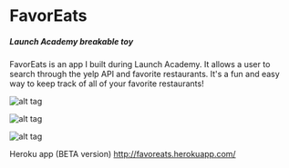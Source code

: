 
# FavorEats 
##### Launch Academy breakable toy
FavorEats is an app I built during Launch Academy. It allows a user to search through the yelp API and favorite restaurants. It's a fun and easy way to keep track of all of your favorite restaurants!

![alt tag](https://cloud.githubusercontent.com/assets/6216931/3625733/a1c02a04-0e71-11e4-94a5-0890334b991d.png)

![alt tag](https://cloud.githubusercontent.com/assets/6216931/3625737/a9356178-0e71-11e4-8d06-dde958258886.png)

![alt tag](https://cloud.githubusercontent.com/assets/6216931/3625734/a615fa16-0e71-11e4-952a-9e89b15f4334.png)

Heroku app (BETA version) http://favoreats.herokuapp.com/
